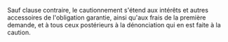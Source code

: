 Sauf clause contraire, le cautionnement s'étend aux intérêts et autres accessoires de l'obligation garantie, ainsi qu'aux frais de la première demande, et à tous ceux postérieurs à la dénonciation qui en est faite à la caution.
